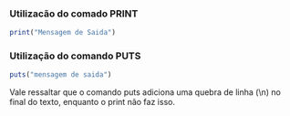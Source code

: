 ### Utilizacão do comado PRINT
```ruby
print("Mensagem de Saida")
```

### Utilização do comando PUTS
```ruby
puts("mensagem de saida")
```
Vale ressaltar que o comando puts adiciona uma quebra de linha (\n) no final do texto, enquanto o print não faz isso.
